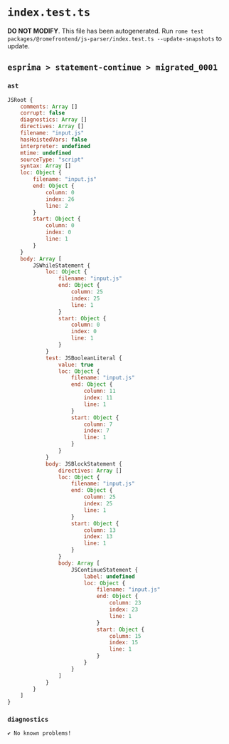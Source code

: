 # `index.test.ts`

**DO NOT MODIFY**. This file has been autogenerated. Run `rome test packages/@romefrontend/js-parser/index.test.ts --update-snapshots` to update.

## `esprima > statement-continue > migrated_0001`

### `ast`

```javascript
JSRoot {
	comments: Array []
	corrupt: false
	diagnostics: Array []
	directives: Array []
	filename: "input.js"
	hasHoistedVars: false
	interpreter: undefined
	mtime: undefined
	sourceType: "script"
	syntax: Array []
	loc: Object {
		filename: "input.js"
		end: Object {
			column: 0
			index: 26
			line: 2
		}
		start: Object {
			column: 0
			index: 0
			line: 1
		}
	}
	body: Array [
		JSWhileStatement {
			loc: Object {
				filename: "input.js"
				end: Object {
					column: 25
					index: 25
					line: 1
				}
				start: Object {
					column: 0
					index: 0
					line: 1
				}
			}
			test: JSBooleanLiteral {
				value: true
				loc: Object {
					filename: "input.js"
					end: Object {
						column: 11
						index: 11
						line: 1
					}
					start: Object {
						column: 7
						index: 7
						line: 1
					}
				}
			}
			body: JSBlockStatement {
				directives: Array []
				loc: Object {
					filename: "input.js"
					end: Object {
						column: 25
						index: 25
						line: 1
					}
					start: Object {
						column: 13
						index: 13
						line: 1
					}
				}
				body: Array [
					JSContinueStatement {
						label: undefined
						loc: Object {
							filename: "input.js"
							end: Object {
								column: 23
								index: 23
								line: 1
							}
							start: Object {
								column: 15
								index: 15
								line: 1
							}
						}
					}
				]
			}
		}
	]
}
```

### `diagnostics`

```
✔ No known problems!

```
